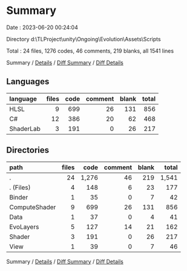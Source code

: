 # Summary

Date : 2023-06-20 00:24:04

Directory d:\\TLProject\\unity\\Ongoing\\Evolution\\Assets\\Scripts

Total : 24 files,  1276 codes, 46 comments, 219 blanks, all 1541 lines

Summary / [Details](details.md) / [Diff Summary](diff.md) / [Diff Details](diff-details.md)

## Languages
| language | files | code | comment | blank | total |
| :--- | ---: | ---: | ---: | ---: | ---: |
| HLSL | 9 | 699 | 26 | 131 | 856 |
| C# | 12 | 386 | 20 | 62 | 468 |
| ShaderLab | 3 | 191 | 0 | 26 | 217 |

## Directories
| path | files | code | comment | blank | total |
| :--- | ---: | ---: | ---: | ---: | ---: |
| . | 24 | 1,276 | 46 | 219 | 1,541 |
| . (Files) | 4 | 148 | 6 | 23 | 177 |
| Binder | 1 | 35 | 0 | 7 | 42 |
| ComputeShader | 9 | 699 | 26 | 131 | 856 |
| Data | 1 | 37 | 0 | 4 | 41 |
| EvoLayers | 5 | 127 | 14 | 21 | 162 |
| Shader | 3 | 191 | 0 | 26 | 217 |
| View | 1 | 39 | 0 | 7 | 46 |

Summary / [Details](details.md) / [Diff Summary](diff.md) / [Diff Details](diff-details.md)